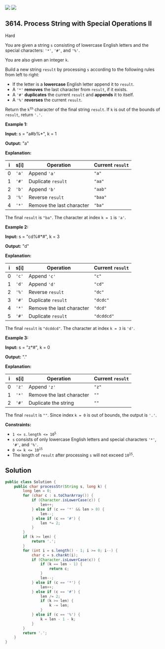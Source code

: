 [![](https://img.shields.io/github/stars/javadev/LeetCode-in-Java?label=Stars&style=flat-square)](https://github.com/javadev/LeetCode-in-Java)
[![](https://img.shields.io/github/forks/javadev/LeetCode-in-Java?label=Fork%20me%20on%20GitHub%20&style=flat-square)](https://github.com/javadev/LeetCode-in-Java/fork)

## 3614\. Process String with Special Operations II

Hard

You are given a string `s` consisting of lowercase English letters and the special characters: `'*'`, `'#'`, and `'%'`.

You are also given an integer `k`.

Build a new string `result` by processing `s` according to the following rules from left to right:

*   If the letter is a **lowercase** English letter append it to `result`.
*   A `'*'` **removes** the last character from `result`, if it exists.
*   A `'#'` **duplicates** the current `result` and **appends** it to itself.
*   A `'%'` **reverses** the current `result`.

Return the <code>k<sup>th</sup></code> character of the final string `result`. If `k` is out of the bounds of `result`, return `'.'`.

**Example 1:**

**Input:** s = "a#b%\*", k = 1

**Output:** "a"

**Explanation:**

| i | s[i]  | Operation                  | Current `result` |
|---|-------|----------------------------|------------------|
| 0 | `'a'` | Append `'a'`               | `"a"`            |
| 1 | `'#'` | Duplicate `result`         | `"aa"`           |
| 2 | `'b'` | Append `'b'`               | `"aab"`          |
| 3 | `'%'` | Reverse `result`           | `"baa"`          |
| 4 | `'*'` | Remove the last character  | `"ba"`           |

The final `result` is `"ba"`. The character at index `k = 1` is `'a'`.

**Example 2:**

**Input:** s = "cd%#\*#", k = 3

**Output:** "d"

**Explanation:**

| i | s[i]  | Operation                  | Current `result` |
|---|-------|----------------------------|------------------|
| 0 | `'c'` | Append `'c'`               | `"c"`            |
| 1 | `'d'` | Append `'d'`               | `"cd"`           |
| 2 | `'%'` | Reverse `result`           | `"dc"`           |
| 3 | `'#'` | Duplicate `result`         | `"dcdc"`         |
| 4 | `'*'` | Remove the last character  | `"dcd"`          |
| 5 | `'#'` | Duplicate `result`         | `"dcddcd"`       |

The final `result` is `"dcddcd"`. The character at index `k = 3` is `'d'`.

**Example 3:**

**Input:** s = "z\*#", k = 0

**Output:** "."

**Explanation:**

| i | s[i]  | Operation                 | Current `result` |
|---|-------|---------------------------|------------------|
| 0 | `'z'` | Append `'z'`              | `"z"`            |
| 1 | `'*'` | Remove the last character | `""`             |
| 2 | `'#'` | Duplicate the string      | `""`             |

The final `result` is `""`. Since index `k = 0` is out of bounds, the output is `'.'`.

**Constraints:**

*   <code>1 <= s.length <= 10<sup>5</sup></code>
*   `s` consists of only lowercase English letters and special characters `'*'`, `'#'`, and `'%'`.
*   <code>0 <= k <= 10<sup>15</sup></code>
*   The length of `result` after processing `s` will not exceed <code>10<sup>15</sup></code>.

## Solution

```java
public class Solution {
    public char processStr(String s, long k) {
        long len = 0;
        for (char c : s.toCharArray()) {
            if (Character.isLowerCase(c)) {
                len++;
            } else if (c == '*' && len > 0) {
                len--;
            } else if (c == '#') {
                len *= 2;
            }
        }
        if (k >= len) {
            return '.';
        }
        for (int i = s.length() - 1; i >= 0; i--) {
            char c = s.charAt(i);
            if (Character.isLowerCase(c)) {
                if (k == len - 1) {
                    return c;
                }
                len--;
            } else if (c == '*') {
                len++;
            } else if (c == '#') {
                len /= 2;
                if (k >= len) {
                    k -= len;
                }
            } else if (c == '%') {
                k = len - 1 - k;
            }
        }
        return '.';
    }
}
```